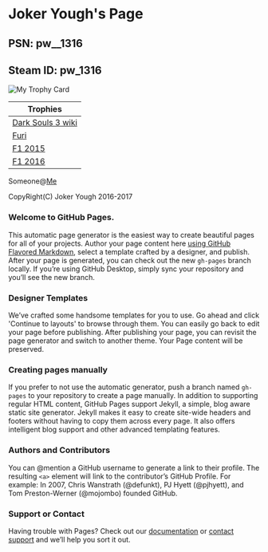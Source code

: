 # Joker Yough's Page

## PSN: pw__1316

## Steam ID: pw_1316

![My Trophy Card](http://psnine.com/card/pw__1316)

| Trophies |
| - |
| [Dark Souls 3 wiki](/psn-games/DARK%20SOULS%20III-Wiki.html) |
| [Furi](/psn-games/Furi.html) |
| [F1 2015](/psn-games/F1_2015.html) |
| [F1 2016](/psn-games/F1_2016.html) |

Someone@[Me](https://github.com/pw1316)

CopyRight(C) Joker Yough 2016-2017

### Welcome to GitHub Pages.

This automatic page generator is the easiest way to create beautiful pages for all of your projects. Author your page content here [using GitHub Flavored Markdown](https://guides.github.com/features/mastering-markdown/), select a template crafted by a designer, and publish. After your page is generated, you can check out the new `gh-pages` branch locally. If you’re using GitHub Desktop, simply sync your repository and you’ll see the new branch.

### Designer Templates

We’ve crafted some handsome templates for you to use. Go ahead and click 'Continue to layouts' to browse through them. You can easily go back to edit your page before publishing. After publishing your page, you can revisit the page generator and switch to another theme. Your Page content will be preserved.

### Creating pages manually

If you prefer to not use the automatic generator, push a branch named `gh-pages` to your repository to create a page manually. In addition to supporting regular HTML content, GitHub Pages support Jekyll, a simple, blog aware static site generator. Jekyll makes it easy to create site-wide headers and footers without having to copy them across every page. It also offers intelligent blog support and other advanced templating features.

### Authors and Contributors

You can @mention a GitHub username to generate a link to their profile. The resulting `<a>` element will link to the contributor’s GitHub Profile. For example: In 2007, Chris Wanstrath (@defunkt), PJ Hyett (@pjhyett), and Tom Preston-Werner (@mojombo) founded GitHub.

### Support or Contact

Having trouble with Pages? Check out our [documentation](https://help.github.com/pages) or [contact support](https://github.com/contact) and we’ll help you sort it out.
